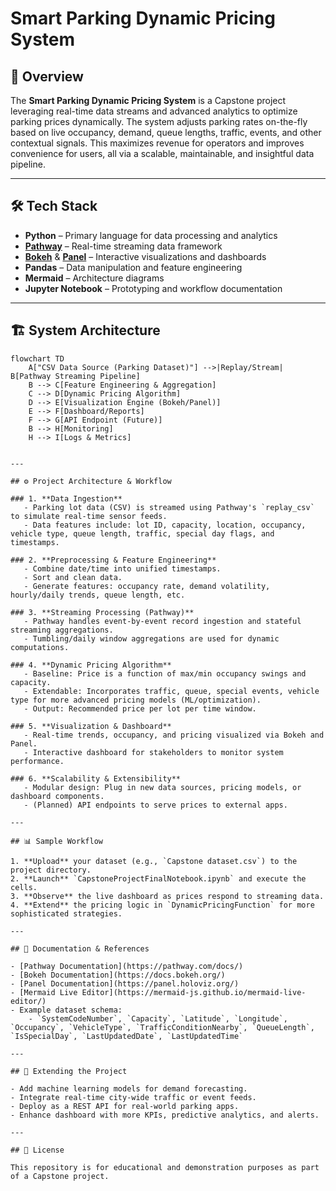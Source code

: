 # Smart Parking Dynamic Pricing System

## 🚗 Overview

The **Smart Parking Dynamic Pricing System** is a Capstone project leveraging real-time data streams and advanced analytics to optimize parking prices dynamically. The system adjusts parking rates on-the-fly based on live occupancy, demand, queue lengths, traffic, events, and other contextual signals. This maximizes revenue for operators and improves convenience for users, all via a scalable, maintainable, and insightful data pipeline.

---

## 🛠 Tech Stack

- **Python** – Primary language for data processing and analytics
- **[Pathway](https://pathway.com/)** – Real-time streaming data framework
- **[Bokeh](https://bokeh.org/)** & **[Panel](https://panel.holoviz.org/)** – Interactive visualizations and dashboards
- **Pandas** – Data manipulation and feature engineering
- **Mermaid** – Architecture diagrams
- **Jupyter Notebook** – Prototyping and workflow documentation

---

## 🏗️ System Architecture

```mermaid
flowchart TD
    A["CSV Data Source (Parking Dataset)"] -->|Replay/Stream| B[Pathway Streaming Pipeline]
    B --> C[Feature Engineering & Aggregation]
    C --> D[Dynamic Pricing Algorithm]
    D --> E[Visualization Engine (Bokeh/Panel)]
    E --> F[Dashboard/Reports]
    F --> G[API Endpoint (Future)]
    B --> H[Monitoring]
    H --> I[Logs & Metrics]


---

## ⚙️ Project Architecture & Workflow

### 1. **Data Ingestion**
   - Parking lot data (CSV) is streamed using Pathway's `replay_csv` to simulate real-time sensor feeds.
   - Data features include: lot ID, capacity, location, occupancy, vehicle type, queue length, traffic, special day flags, and timestamps.

### 2. **Preprocessing & Feature Engineering**
   - Combine date/time into unified timestamps.
   - Sort and clean data.
   - Generate features: occupancy rate, demand volatility, hourly/daily trends, queue length, etc.

### 3. **Streaming Processing (Pathway)**
   - Pathway handles event-by-event record ingestion and stateful streaming aggregations.
   - Tumbling/daily window aggregations are used for dynamic computations.

### 4. **Dynamic Pricing Algorithm**
   - Baseline: Price is a function of max/min occupancy swings and capacity.
   - Extendable: Incorporates traffic, queue, special events, vehicle type for more advanced pricing models (ML/optimization).
   - Output: Recommended price per lot per time window.

### 5. **Visualization & Dashboard**
   - Real-time trends, occupancy, and pricing visualized via Bokeh and Panel.
   - Interactive dashboard for stakeholders to monitor system performance.

### 6. **Scalability & Extensibility**
   - Modular design: Plug in new data sources, pricing models, or dashboard components.
   - (Planned) API endpoints to serve prices to external apps.

---

## 📊 Sample Workflow

1. **Upload** your dataset (e.g., `Capstone dataset.csv`) to the project directory.
2. **Launch** `CapstoneProjectFinalNotebook.ipynb` and execute the cells.
3. **Observe** the live dashboard as prices respond to streaming data.
4. **Extend** the pricing logic in `DynamicPricingFunction` for more sophisticated strategies.

---

## 📝 Documentation & References

- [Pathway Documentation](https://pathway.com/docs/)
- [Bokeh Documentation](https://docs.bokeh.org/)
- [Panel Documentation](https://panel.holoviz.org/)
- [Mermaid Live Editor](https://mermaid-js.github.io/mermaid-live-editor/)
- Example dataset schema:
    - `SystemCodeNumber`, `Capacity`, `Latitude`, `Longitude`, `Occupancy`, `VehicleType`, `TrafficConditionNearby`, `QueueLength`, `IsSpecialDay`, `LastUpdatedDate`, `LastUpdatedTime`

---

## 🚀 Extending the Project

- Add machine learning models for demand forecasting.
- Integrate real-time city-wide traffic or event feeds.
- Deploy as a REST API for real-world parking apps.
- Enhance dashboard with more KPIs, predictive analytics, and alerts.

---

## 📄 License

This repository is for educational and demonstration purposes as part of a Capstone project.
